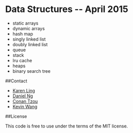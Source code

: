 # Data Structures -- April 2015

* static arrays
* dynamic arrays
* hash map
* singly linked list
* doubly linked list
* queue
* stack
* lru cache
* heaps
* binary search tree

##Contact

* [Karen Ling](https://github.com/karenling)
* [Daniel Ng](https://github.com/danielng09)
* [Conan Tzou](https://github.com/conanza)
* [Kevin Wang](https://github.com/kswang2400)

##License

This code is free to use under the terms of the MIT license.